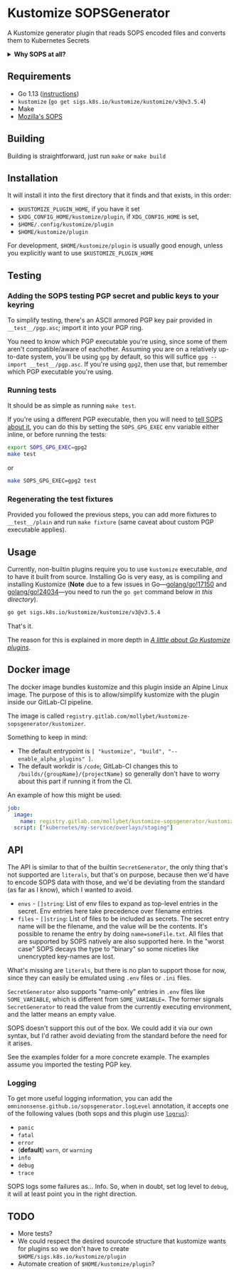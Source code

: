 # Kustomize SOPSGenerator

A Kustomize generator plugin that reads SOPS encoded files and converts them to Kubernetes Secrets

<details>
<summary><strong>Why SOPS at all?</strong></summary>

Another option that was considered was Hashicorp's Vault, but Vault is a lot of setup:

- Vault cluster
- Consul cluster
- a load balancer
- AWS VPCs
- unsealing via Shamit secret sharing
  - manual/operator based
  - could be automated with AWS KMS, though
- S3 for storing secrets (or something else)
- AWS AMIs
- AWS IAMs
- Consul ACLS
- Vault ACLs
- … and the rest of the alphabet

None of these are unsurmountable, they're all documented, and Vault is a great piece of software,
but the main problem is that our current workflow and setup is radically different from using something like Vault.
So switching to Vault would be a huge technological and mental overhead for everyone.

So, while looking for a middle ground, I found SOPS. We still get to keep our secrets in git, our deployments won't change too much
things will more or less have the same access to secrets as they had before, and we get to remove Ansible and Ansible Vault from
our workflow/deployment while simplifying it.

Additionally, SOPS can publish secrets to Vault, so if we want to migrate to Vault or use it alongside SOPS, we have the option to
do it gradually, or on a per-needed basis.

No, `core/secrets` wasn't considered.

</details>

## Requirements

- Go 1.13 ([instructions](https://golang.org/doc/install))
- `kustomize` (`go get sigs.k8s.io/kustomize/kustomize/v3@v3.5.4`)
- Make
- [Mozilla's SOPS](https://github.com/mozilla/sops/)

## Building

Building is straightforward, just run `make` or `make build`

## Installation

It will install it into the first directory that it finds and that exists, in this order:

- `$KUSTOMIZE_PLUGIN_HOME`, if you have it set
- `$XDG_CONFIG_HOME/kustomize/plugin`, if `XDG_CONFIG_HOME` is set,
- `$HOME/.config/kustomize/plugin`
- `$HOME/kustomize/plugin`

For development, `$HOME/kustomize/plugin` is usually good enough, unless you explicitly want to use `$KUSTOMIZE_PLUGIN_HOME`

## Testing

### Adding the SOPS testing PGP secret and public keys to your keyring

To simplify testing, there's an ASCII armored PGP key pair provided in `__test__/pgp.asc`; import it into your PGP ring.

You need to know which PGP executable you're using, since some of them aren't compatible/aware of eachother. Assuming you are on
a relatively up-to-date system, you'll be using `gpg` by default, so this will suffice `gpg --import __test__/pgp.asc`. If you're
using `gpg2`, then use that, but remember which PGP executable you're using.

### Running tests

It should be as simple as running `make test`.

If you're using a different PGP executable, then you will need to [tell SOPS about it](https://github.com/mozilla/sops/#specify-a-different-gpg-executable),
you can do this by setting the `SOPS_GPG_EXEC` env variable either inline, or before running the tests:

```sh
export SOPS_GPG_EXEC=gpg2
make test
```

or

```sh
make SOPS_GPG_EXEC=gpg2 test
```

### Regenerating the test fixtures

Provided you followed the previous steps, you can add more fixtures to `__test__/plain` and run `make fixture` (same caveat about custom PGP executable applies).

## Usage

Currently, non-builtin plugins require you to use `kustomize` executable, _and_ to have it built from source. Installing Go is very easy, as is compiling
and installing Kustomize (**Note** due to a few issues in Go—[golang/go!17150] and [golang/go!24034]—you need to run the `go get` command
below _in this directory_).

```sh
go get sigs.k8s.io/kustomize/kustomize/v3@v3.5.4
```

That's it.

The reason for this is explained in more depth in [_A little about Go Kustomize plugins_](/docs/kustomize-plugins.md).

## Docker image

The docker image bundles kustomize and this plugin inside an Alpine Linux image.
The purpose of this is to allow/simplify kustomize with the plugin inside our GitLab-CI pipeline.

The image is called `registry.gitlab.com/mollybet/kustomize-sopsgenerator/kustomizer`.

Something to keep in mind:

- The default entrypoint is `[ "kustomize", "build", "--enable_alpha_plugins" ]`.
- The default workdir is `/code`; GitLab-CI changes this to `/builds/{groupName}/{projectName}`
  so generally don't have to worry about this part if running it from the CI.

An example of how this might be used:

```yaml
job:
  image:
    name: registry.gitlab.com/mollybet/kustomize-sopsgenerator/kustomizer
  script: ["kubernetes/my-service/overlays/staging"]
```

## API

The API is similar to that of the builtin `SecretGenerator`, the only thing that's not supported are `literals`, but that's on purpose, because then we'd have
to encode SOPS data with those, and we'd be deviating from the standard (as far as I know), which I wanted to avoid.

- `envs` - `[]string`: List of env files to expand as top-level entries in the secret.
  Env entries here take precedence over filename entries
- `files` - `[]string`: List of files to be included as secrets. The secret entry name will be the filename, and
  the value will be the contents. It's possible to rename the entry by doing `name=someFile.txt`. All files that are
  supported by SOPS natively are also supported here. In the "worst case" SOPS decays the type to "binary" so some niceties
  like unencrypted key-names are lost.

What's missing are `literals`, but there is no plan to support those for now, since they can easily be emulated using `.env`
files or `.ini` files.

`SecretGenerator` also supports "name-only" entries in `.env` files like `SOME_VARIABLE`, which is different from `SOME_VARIABLE=`.
The former signals `SecretGenerator` to read the value from the currently executing environment, and the latter means an empty value.

SOPS doesn't support this out of the box. We could add it via our own syntax, but I'd rather avoid deviating from the standard before
the need for it arises.

See the examples folder for a more concrete example. The examples assume you imported the testing PGP key.

### Logging

To get more useful logging information, you can add the `omninonsense.github.io/sopsgenerator.logLevel` annotation, it accepts one of the following
values (both sops and this plugin use [`logrus`](https://github.com/sirupsen/logrus)):

- `panic`
- `fatal`
- `error`
- (**default**) `warn`, or `warning`
- `info`
- `debug`
- `trace`

SOPS logs some failures as... Info. So, when in doubt, set log level to `debug`, it will at least point you in the right direction.

## TODO

- More tests?
- We could respect the desired sourcode structure that kustomize wants for plugins so we don't have to create `$HOME/sigs.k8s.io/kustomize/plugin`
- Automate creation of `$HOME/kustomize/plugin`?

[golang/go!17150]: https://github.com/golang/go/issues/17150
[golang/go!24034]: https://github.com/golang/go/issues/24034
